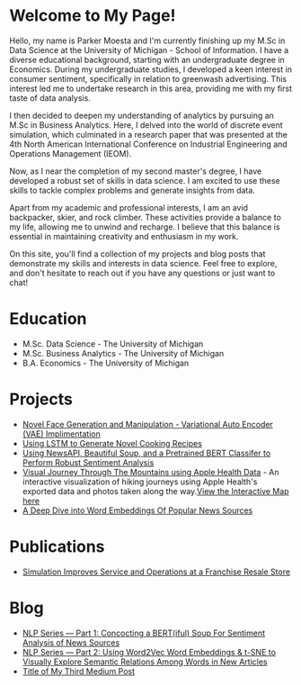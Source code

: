 # Welcome to My Page!

Hello, my name is Parker Moesta and I'm currently finishing up my M.Sc in Data Science at the University of Michigan - School of Information. I have a diverse educational background, starting with an undergraduate degree in Economics. During my undergraduate studies, I developed a keen interest in consumer sentiment, specifically in relation to greenwash advertising. This interest led me to undertake research in this area, providing me with my first taste of data analysis.

I then decided to deepen my understanding of analytics by pursuing an M.Sc in Business Analytics. Here, I delved into the world of discrete event simulation, which culminated in a research paper that was presented at the 4th North American International Conference on Industrial Engineering and Operations Management (IEOM).

Now, as I near the completion of my second master's degree, I have developed a robust set of skills in data science. I am excited to use these skills to tackle complex problems and generate insights from data.

Apart from my academic and professional interests, I am an avid backpacker, skier, and rock climber. These activities provide a balance to my life, allowing me to unwind and recharge. I believe that this balance is essential in maintaining creativity and enthusiasm in my work.

On this site, you'll find a collection of my projects and blog posts that demonstrate my skills and interests in data science. Feel free to explore, and don't hesitate to reach out if you have any questions or just want to chat!

# Education

* M.Sc. Data Science - The University of Michigan
* M.Sc. Business Analytics - The University of Michigan
* B.A. Economics - The University of Michigan

# Projects
* [Novel Face Generation and Manipulation - Variational Auto Encoder (VAE) Implimentation](https://github.com/DimensionDweller/VAE_Implimentation)
* [Using LSTM to Generate Novel Cooking Recipes](https://github.com/DimensionDweller/recipe_generator_LSTM/tree/main)
* [Using NewsAPI, Beautiful Soup, and a Pretrained BERT Classifer to Perform Robust Sentiment Analysis](https://github.com/DimensionDweller/news_sentiment_analysis_viz)
* [Visual Journey Through The Mountains using Apple Health Data](https://github.com/DimensionDweller/visual_journey_through_the_mountains) - An interactive visualization of hiking journeys using Apple Health's exported data and photos taken along the way.[View the Interactive Map here](https://645d6ec1cbb79215784d693d--enchanting-palmier-8f33ef.netlify.app)
* [A Deep Dive into Word Embeddings Of Popular News Sources](https://github.com/DimensionDweller/nlp_word_embedding_analysis)

# Publications

* [Simulation Improves Service and Operations at a Franchise Resale Store](https://www.researchgate.net/publication/355938481_Simulation_Improves_Service_and_Operations_at_a_Franchise_Resale_Store)


# Blog

- [NLP Series — Part 1: Concocting a BERT(iful) Soup For Sentiment Analysis of News Sources](https://medium.com/@parkermo_86729/concocting-a-bert-soup-for-sentiment-analysis-of-news-sources-1de0ab64d1ff)
- [NLP Series — Part 2: Using Word2Vec Word Embeddings & t-SNE to Visually Explore Semantic Relations Among Words in New Articles](https://medium.com/@parkermo_86729/nlp-series-part-2-using-word2vec-word-embeddings-to-explore-semantic-relations-among-new-sources-d91a1371fd08)
- [Title of My Third Medium Post](https://medium.com/@username/third-post)
